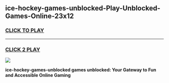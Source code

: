 
## ice-hockey-games-unblocked-Play-Unblocked-Games-Online-23x12
<h3>
<a href="https://premium76.site?title=ice-hockey-games-unblocked&ref=24A">CLICK TO PLAY</a></h3>
<hr>

<h3>
<a href="https://premium76.site?title=ice-hockey-games-unblocked&ref=24A">CLICK 2 PLAY</a>
  
</h3>

<a href="https://premium76.site?title=ice-hockey-games-unblocked&ref=24A"><img src="https://clearcache.store/games.png"></a>


**ice-hockey-games-unblocked games unblocked: Your Gateway to Fun and Accessible Online Gaming**
